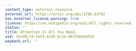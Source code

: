 ```yaml
---
content_type: external-resource
external_url: https://arxiv.org/abs/1706.03762
has_external_license_warning: true
license: https://en.wikipedia.org/wiki/All_rights_reserved
status: ''
title: Attention Is All You Need.
uid: 24cd8c74-fe33-4320-bc1e-d63febda6554
wayback_url: ''
---
```

